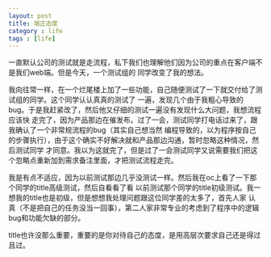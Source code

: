 ```yaml
---
layout: post
title: 端正态度
category : life
tags : [life]
---
```


一直默认公司的测试就是走流程，私下我们也理解他们因为公司的重点在客户端不是我们web端。但是今天，一个测试组的
同学改变了我的想法。


我向往常一样，在一个烂尾楼上加了一些功能，自己随便测试了一下就交付给了测试组的同学。这个同学认认真真的测试了
一遍，发现几个由于我粗心导致的bug。于是我赶紧改了，然后他又仔细的测试一遍没有发现什么大问题，我想流程应该快
走完了，因为产品那边在催发布。过了一会，测试同学打电话过来了，跟我确认了一个非常规流程的bug（其实自己想当然
编程导致的，以为程序按自己的步骤执行），由于这个确实不好解决就和产品那边沟通，暂时忽略这种情况，然后测试同学
才同意。我以为这就完了，但是过了一会测试同学又说需要我们把这个忽略点重新加到需求备注里面，才把测试流程走完。


我是有点不适应，因为以前测试那边几乎没测试一样。然后我在oc上看了一下那个同学的title高级测试，然后自看看了看
以前测试那个同学的title初级测试。我一想我的title也是初级，但是想想我处理问题跟这位同学差的太多了，首先人家
认真（不是把自己的任务没当一回事），第二人家非常专业的考虑到了程序中的逻辑bug和功能欠缺的部分。


title也许没那么重要，重要的是你对待自己的态度，是用高层次要求自己还是得过且过。